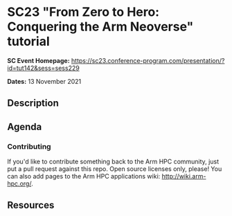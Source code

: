 # SC23 "From Zero to Hero: Conquering the Arm Neoverse" tutorial

**SC Event Homepage:** https://sc23.conference-program.com/presentation/?id=tut142&sess=sess229

**Dates:** 13  November 2021

## Description

## Agenda

### Contributing 

If you'd like to contribute something back to the Arm HPC community, just put a pull request against this repo.  Open source licenses only, please!  You can also add pages to the Arm HPC applications wiki: http://wiki.arm-hpc.org/.

## Resources

